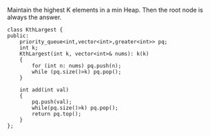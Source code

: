 Maintain the highest K elements in a min Heap. Then the root node is always the answer.
```
class KthLargest {
public:
    priority_queue<int,vector<int>,greater<int>> pq;
    int k;
    KthLargest(int k, vector<int>& nums): k(k)
    {
        for (int n: nums) pq.push(n);
        while (pq.size()>k) pq.pop();
    }
    
    int add(int val) 
    {
        pq.push(val);
        while(pq.size()>k) pq.pop();
        return pq.top();
    }
};
```